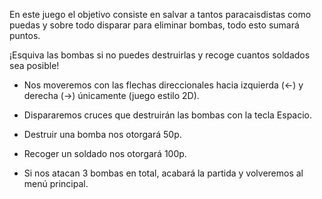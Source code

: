 En este juego el objetivo consiste en salvar a tantos paracaisdistas como puedas y sobre todo disparar para eliminar bombas, todo esto sumará puntos.

¡Esquiva las bombas si no puedes destruirlas y recoge cuantos soldados sea posible!

- Nos moveremos con las flechas direccionales hacia izquierda (<-) y derecha (->) únicamente (juego estilo 2D).
- Dispararemos cruces que destruirán las bombas con la tecla Espacio.

- Destruir una bomba nos otorgará 50p.
- Recoger un soldado nos otorgará 100p.

- Si nos atacan 3 bombas en total, acabará la partida y volveremos al menú principal.